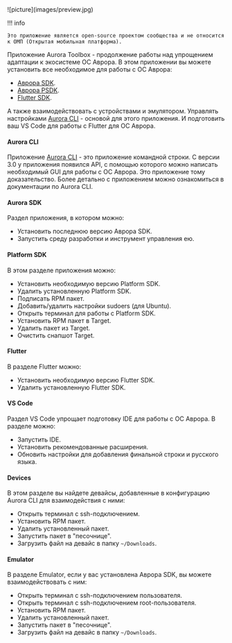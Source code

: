 <picture>
    ![picture](images/preview.jpg)
</picture>

!!! info

    Это приложение является open-source проектом сообщества и не относится к ОМП (Открытая мобильная платформа).

Приложение Aurora Toolbox - продолжение работы над упрощением адаптации к экосистеме ОС Аврора.
В этом приложении вы можете установить все необходимое для работы с ОС Аврора:

- [Аврора SDK](https://developer.auroraos.ru/doc/sdk/app_development/setup).
- [Аврора PSDK](https://developer.auroraos.ru/doc/sdk/psdk/setup).
- [Flutter SDK](https://omprussia.gitlab.io/flutter/flutter/).

А также взаимодействовать с устройствами и эмулятором.
Управлять настройками [Aurora CLI](https://keygenqt.github.io/aurora-cli/) - основой для этого приложения.
И подготовить ваш VS Code для работы с Flutter для ОС Аврора.

#### Aurora CLI

Приложение [Aurora CLI](https://keygenqt.github.io/aurora-cli/) - это приложение командной строки.
С версии 3.0 у приложения появился API, с помощью которого можно написать необходимый GUI для работы с ОС Аврора. Это приложение тому доказательство.
Более детально с приложением можно ознакомиться в документации по Aurora CLI.

#### Aurora SDK

Раздел приложения, в котором можно:

- Установить последнюю версию Аврора SDK.
- Запустить среду разработки и инструмент управления ею.

#### Platform SDK

В этом разделе приложения можно:

- Установить необходимую версию Platform SDK.
- Удалить установленную Platform SDK.
- Подписать RPM пакет.
- Добавить/удалить настройки sudoers (для Ubuntu).
- Открыть терминал для работы с Platform SDK.
- Установить RPM пакет в Target.
- Удалить пакет из Target.
- Очистить снапшот Target.

#### Flutter

В разделе Flutter можно:

- Установить необходимую версию Flutter SDK.
- Удалить установленную Flutter SDK.

#### VS Code

Раздел VS Code упрощает подготовку IDE для работы с ОС Аврора.
В разделе можно:

- Запустить IDE.
- Установить рекомендованные расширения.
- Обновить настройки для добавления финальной строки и русского языка.

#### Devices

В этом разделе вы найдете девайсы, добавленные в конфигурацию Aurora CLI для взаимодействия с ними:

- Открыть терминал с ssh-подключением.
- Установить RPM пакет.
- Удалить установленный пакет.
- Запустить пакет в "песочнице".
- Загрузить файл на девайс в папку `~/Downloads`.

#### Emulator

В разделе Emulator, если у вас установлена Аврора SDK, вы можете взаимодействовать с ним:

- Открыть терминал с ssh-подключением пользователя.
- Открыть терминал с ssh-подключением root-пользователя.
- Установить RPM пакет.
- Удалить установленный пакет.
- Запустить пакет в "песочнице".
- Загрузить файл на девайс в папку `~/Downloads`.
